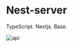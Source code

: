 # Nest-server

TypeScript. Nextjs. Base.

![api](https://gitee.com/wibus/blog-assets-goo/raw/master/asset-pic/20210925081804.jpg)